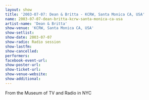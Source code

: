 ```yaml
---
layout: show
title: '2003-07-07: Dean & Britta - KCRW, Santa Monica CA, USA'
name: 2003-07-07-dean-britta-kcrw-santa-monica-ca-usa
artist-name: 'Dean & Britta'
show-venue: 'KCRW, Santa Monica CA, USA'
show-setlist: 
show-date: 2003-07-07
show-radio: Radio session
show-lastfm: 
show-cancelled: 
performers: 
facebook-event-url: 
show-poster-url: 
show-ticket-url: 
show-venue-website: 
show-additional: 
---
```


From the Museum of TV and Radio in NYC